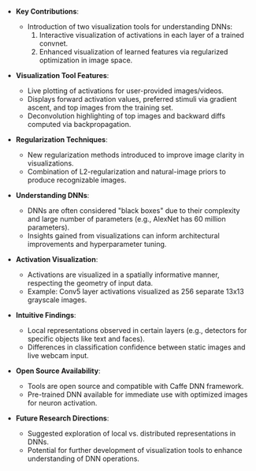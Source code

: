 - **Key Contributions**:
  - Introduction of two visualization tools for understanding DNNs:
    1. Interactive visualization of activations in each layer of a trained convnet.
    2. Enhanced visualization of learned features via regularized optimization in image space.

- **Visualization Tool Features**:
  - Live plotting of activations for user-provided images/videos.
  - Displays forward activation values, preferred stimuli via gradient ascent, and top images from the training set.
  - Deconvolution highlighting of top images and backward diffs computed via backpropagation.

- **Regularization Techniques**:
  - New regularization methods introduced to improve image clarity in visualizations.
  - Combination of L2-regularization and natural-image priors to produce recognizable images.

- **Understanding DNNs**:
  - DNNs are often considered "black boxes" due to their complexity and large number of parameters (e.g., AlexNet has 60 million parameters).
  - Insights gained from visualizations can inform architectural improvements and hyperparameter tuning.

- **Activation Visualization**:
  - Activations are visualized in a spatially informative manner, respecting the geometry of input data.
  - Example: Conv5 layer activations visualized as 256 separate 13x13 grayscale images.

- **Intuitive Findings**:
  - Local representations observed in certain layers (e.g., detectors for specific objects like text and faces).
  - Differences in classification confidence between static images and live webcam input.

- **Open Source Availability**:
  - Tools are open source and compatible with Caffe DNN framework.
  - Pre-trained DNN available for immediate use with optimized images for neuron activation.

- **Future Research Directions**:
  - Suggested exploration of local vs. distributed representations in DNNs.
  - Potential for further development of visualization tools to enhance understanding of DNN operations.